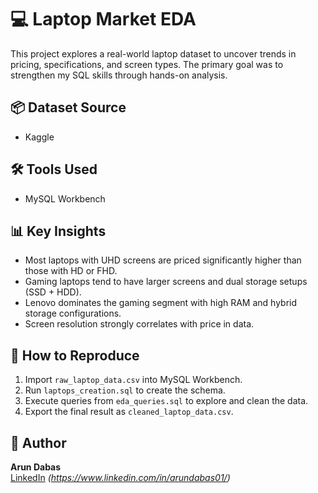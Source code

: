 # 💻 Laptop Market EDA

This project explores a real-world laptop dataset to uncover trends in pricing, specifications, and screen types. The primary goal was to strengthen my SQL skills through hands-on analysis.

## 📦 Dataset Source
- Kaggle

## 🛠 Tools Used
- MySQL Workbench

## 📊 Key Insights
- Most laptops with UHD screens are priced significantly higher than those with HD or FHD.
- Gaming laptops tend to have larger screens and dual storage setups (SSD + HDD).
- Lenovo dominates the gaming segment with high RAM and hybrid storage configurations.
- Screen resolution strongly correlates with price in data.



## 🚀 How to Reproduce
1. Import `raw_laptop_data.csv` into MySQL Workbench.
2. Run `laptops_creation.sql` to create the schema.
3. Execute queries from `eda_queries.sql` to explore and clean the data.
4. Export the final result as `cleaned_laptop_data.csv`.

## 👤 Author
**Arun Dabas**  
[LinkedIn](#) *(https://www.linkedin.com/in/arundabas01/)* 

